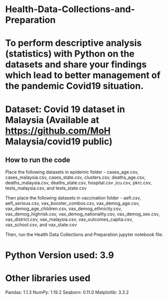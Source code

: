 # Health-Data-Collections-and-Preparation

# To perform descriptive analysis (statistics) with Python on the datasets and share your findings which lead to better management of the pandemic Covid19 situation.

# Dataset: Covid 19 dataset in Malaysia (Available at https://github.com/MoH Malaysia/covid19 public)

## How to run the code
Place the following datasets in epidemic folder - cases_age.csv, cases_malaysia.csv, cases_state.csv, clusters.csv, deaths_age.csv, deaths_malaysia.csv, deaths_state.csv, hospital.csv
,icu.csv, pkrc.csv, tests_malaysia.csv, and tests_state.csv

Then place the following datasets in vaccination folder - aefi.csv, aefi_serious.csv, vax_booster_combos.csv, vax_demog_age.csv, vax_demog_age_children.csv, 
vax_demog_ethnicity.csv, vax_demog_highrisk.csv, vax_demog_nationality.csv, vax_demog_sex.csv, vax_district.csv, vax_malaysia.csv, vax_outcomes_capita.csv, vax_school.csv, and vax_state.csv

Then, run the Health Data Collections and Preparation jupyter notebook file. 

# Python Version used: 3.9

# Other libraries used

Pandas: 1.1.3 NumPy: 1.19.2 Seaborn: 0.11.0 Matplotlib: 3.3.2 

